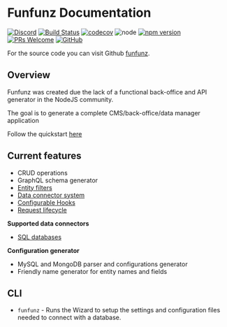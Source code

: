 # Funfunz Documentation

[![Discord][discord-badge]][discord]
[![Build Status][actions-badge]][actions]
[![codecov][codecov-badge]][codecov]
![node][node]
[![npm version][npm-badge]][npm]
[![PRs Welcome][prs-badge]][prs]
[![GitHub][license-badge]][license]

For the source code you can visit Github [funfunz](https://github.com/JWebCoder/funfunz).

## Overview

Funfunz was created due the lack of a functional back-office and API generator in the NodeJS community.

The goal is to generate a complete CMS/back-office/data manager application

Follow the quickstart [here](usage/quickstart.md)

## Current features
- CRUD operations
- GraphQL schema generator
- [Entity filters](usage/filters.md)
- [Data connector system](usage/dataConnectors/main.md)
- [Configurable Hooks](usage/hooks.md)
- [Request lifecycle](usage/hooks.md)

**Supported data connectors**
- [SQL databases](usage/dataConnectors/sql.md)

**Configuration generator**
- MySQL and MongoDB parser and configurations generator
- Friendly name generator for entity names and fields

## CLI

* `funfunz` - Runs the Wizard to setup the settings and configuration files needed to connect with a database.

[discord-badge]: https://img.shields.io/discord/774439225520554004?logo=discord
[discord]: https://discord.gg/HwZ7zMJKwg

[actions-badge]: https://github.com/funfunz/funfunz/workflows/Node.js%20CI/badge.svg
[actions]: https://github.com/Funfunz/funfunz/actions

[codecov-badge]: https://codecov.io/gh/Funfunz/funfunz/branch/master/graph/badge.svg
[codecov]: https://codecov.io/gh/Funfunz/funfunz

[node]: https://img.shields.io/node/v/funfunz.svg

[npm-badge]: https://badge.fury.io/js/funfunz.svg
[npm]: https://badge.fury.io/js/funfunz

[prs-badge]: https://img.shields.io/badge/PRs-welcome-brightgreen.svg
[prs]: http://makeapullrequest.com

[license-badge]: https://img.shields.io/github/license/JWebCoder/funfunz.svg
[license]: https://github.com/JWebCoder/funfunz/blob/master/LICENSE